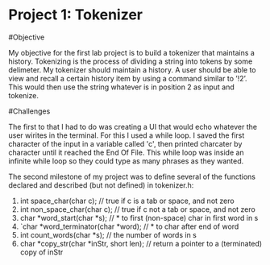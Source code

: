 Project 1: Tokenizer
====================
#Objective

My objective for the first lab project is to build a tokenizer that maintains a history. Tokenizing is the process of dividing a string into tokens by some delimeter. My tokenizer should maintain a history. A user should be able to view and recall a certain history item by using a command similar to ’!2’. This would then use the string whatever is in position 2 as input and tokenize.

#Challenges

The first to that I had to do was creating a UI that would echo whatever the user wirites in the terminal. For this I used a while loop. I saved the first character of the input in a variable called 'c', then printed charcater by character until it reached the End Of File. This while loop was inside an infinite while loop so they could type as many phrases as they wanted. 

The second milestone of my project was to define several of the functions declared and described (but not defined) in tokenizer.h:

1. int space_char(char c); // true if c is a tab or space, and not zero
2. int non_space_char(char c); // true if c not a tab or space, and not zero
3. char *word_start(char *s); // * to first (non-space) char in first word in s
4. `char *word_terminator(char *word); // * to char after end of word
5. int count_words(char *s); // the number of words in s
6. char *copy_str(char *inStr, short len); // return a pointer to a (terminated) copy of inStr
